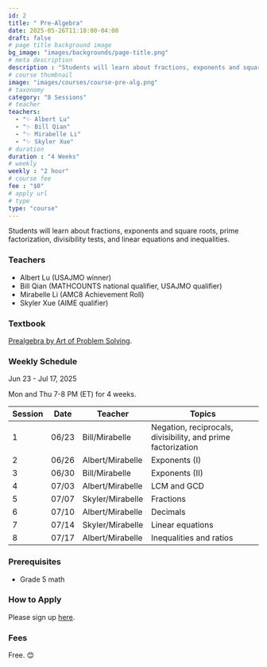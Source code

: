 ```yaml
---
id: 2
title: " Pre-Algebra"
date: 2025-05-26T11:18:00-04:00
draft: false
# page title background image
bg_image: "images/backgrounds/page-title.png"
# meta description
description : "Students will learn about fractions, exponents and square roots, prime factorization, divisibility tests, and linear equations and inequalities."
# course thumbnail
image: "images/courses/course-pre-alg.png"
# taxonomy
category: "8 Sessions"
# teacher
teachers:
  - "✨ Albert Lu"
  - "✨ Bill Qian"
  - "✨ Mirabelle Li"
  - "✨ Skyler Xue"
# duration
duration : "4 Weeks"
# weekly
weekly : "2 hour"
# course fee
fee : "$0"
# apply url
# type
type: "course"
---
```


Students will learn about fractions, exponents and square roots, prime factorization, divisibility tests, and linear equations and inequalities.

### Teachers

* Albert Lu (USAJMO winner)
* Bill Qian (MATHCOUNTS national qualifier, USAJMO qualifier) 
* Mirabelle Li (AMC8 Achievement Roll)
* Skyler Xue (AIME qualifier)

### Textbook 
[Prealgebra by Art of Problem Solving](https://artofproblemsolving.com/store/item/prealgebra).

### Weekly Schedule

Jun 23 - Jul 17, 2025

Mon and Thu 7-8 PM (ET) for 4 weeks.

|Session |Date    | Teacher          | Topics
|--------|--------|------------------|--------------
|1       |06/23   | Bill/Mirabelle   | Negation, reciprocals, divisibility, and prime factorization
|2       |06/26   | Albert/Mirabelle | Exponents (I)
|3       |06/30   | Bill/Mirabelle   | Exponents (II)
|4       |07/03   | Albert/Mirabelle | LCM and GCD
|5       |07/07   | Skyler/Mirabelle | Fractions
|6       |07/10   | Albert/Mirabelle | Decimals
|7       |07/14   | Skyler/Mirabelle | Linear equations
|8       |07/17   | Albert/Mirabelle | Inequalities and ratios

### Prerequisites

* Grade 5 math

### How to Apply

Please sign up [here](https://forms.gle/7zqSWiNLTpQmP1C26).

### Fees

Free. 😊

